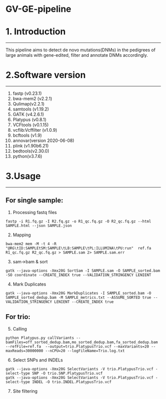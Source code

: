 # GV-GE-pipeline
# 1. Introduction
--------------------
This pipeline aims to detect de novo mutations(DNMs) in the pedigrees of large animals with gene-edited, filter and annotate DNMs accordingly.
# 2.Software version
--------------------
1.  fastp (v0.23.1)
2.	bwa-mem2 (v2.2.1)
3.	Qulimap(v2.2.1)
4.	samtools (v1.19.2)
5.	GATK (v4.2.6.1)
6.	Platypus (v0.8.1)
7.	VCFtools (v0.1.15)
8.	vcflib:Vcffilter (v1.0.9)
9.	bcftools (v1.9)
10.	annovar(version 2020-06-08)
11.	plink (v1.90b6.21) 
12.	bedtools(v2.30.0)
13.	python(v3.7.6)
# 3.Usage
--------------------
## For single sample:
1. Processing fastq files
```
fastp -i R1.fq.gz -I R2.fq.gz -o R1_qc.fq.gz -O R2_qc.fq.gz --html SAMPLE.html --json SAMPLE.json
```
2. Mapping
```
bwa-mem2 mem -M -t 4 -R "@RG\tID:SAMPLEtSM:SAMPLE\tLB:SAMPLE\tPL:ILLUMINA\tPU:run"  ref.fa R1_qc.fq.gz R2_qc.fq.gz > SAMPLE.sam 2> SAMPLE.sam.err
```
3. sam->bam & sort
```
gatk --java-options -Xmx20G SortSam -I SAMPLE.sam -O SAMPLE_sorted.bam -SO coordinate --CREATE_INDEX true --VALIDATION_STRINGENCY LENIENT
```
4. Mark Duplicates
```
gatk --java-options -Xmx20G MarkDuplicates -I SAMPLE_sorted.bam -O SAMPLE_sorted_dedup.bam -M SAMPLE_metrics.txt --ASSUME_SORTED true --VALIDATION_STRINGENCY LENIENT --CREATE_INDEX true
```
## For trio:
5. Calling
```
python Platypus.py callVariants --bamFiles=off_sorted_dedup.bam,mo_sorted_dedup.bam,fa_sorted_dedup.bam --refFile=ref.fa  --output=trio.PlatypusTrio.vcf --maxVariants=20 --maxReads=30000000 --nCPU=20 --logFileName=Trio.log.txt
```
6. Select SNPs and INDELs
```
gatk --java-options -Xmx20G SelectVariants -V trio.PlatypusTrio.vcf -select-type SNP -O trio.SNP.PlatypusTrio.vcf
gatk --java-options -Xmx20G SelectVariants -V trio.PlatypusTrio.vcf -select-type INDEL -O trio.INDEL.PlatypusTrio.vcf
```
7. Site filtering
```

